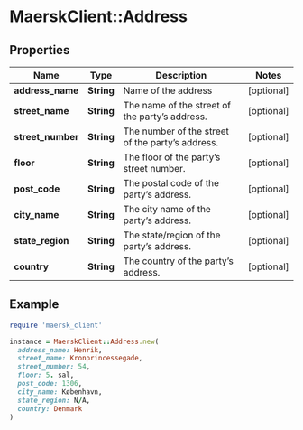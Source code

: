 # MaerskClient::Address

## Properties

| Name | Type | Description | Notes |
| ---- | ---- | ----------- | ----- |
| **address_name** | **String** | Name of the address | [optional] |
| **street_name** | **String** | The name of the street of the party’s address. | [optional] |
| **street_number** | **String** | The number of the street of the party’s address. | [optional] |
| **floor** | **String** | The floor of the party’s street number. | [optional] |
| **post_code** | **String** | The postal code of the party’s address. | [optional] |
| **city_name** | **String** | The city name of the party’s address. | [optional] |
| **state_region** | **String** | The state/region of the party’s address. | [optional] |
| **country** | **String** | The country of the party’s address. | [optional] |

## Example

```ruby
require 'maersk_client'

instance = MaerskClient::Address.new(
  address_name: Henrik,
  street_name: Kronprincessegade,
  street_number: 54,
  floor: 5. sal,
  post_code: 1306,
  city_name: København,
  state_region: N/A,
  country: Denmark
)
```

